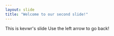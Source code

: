 ```yaml
---
layout: slide
title: "Welcome to our second slide!"
---
```

This is kevwr's slide
Use the left arrow to go back!
